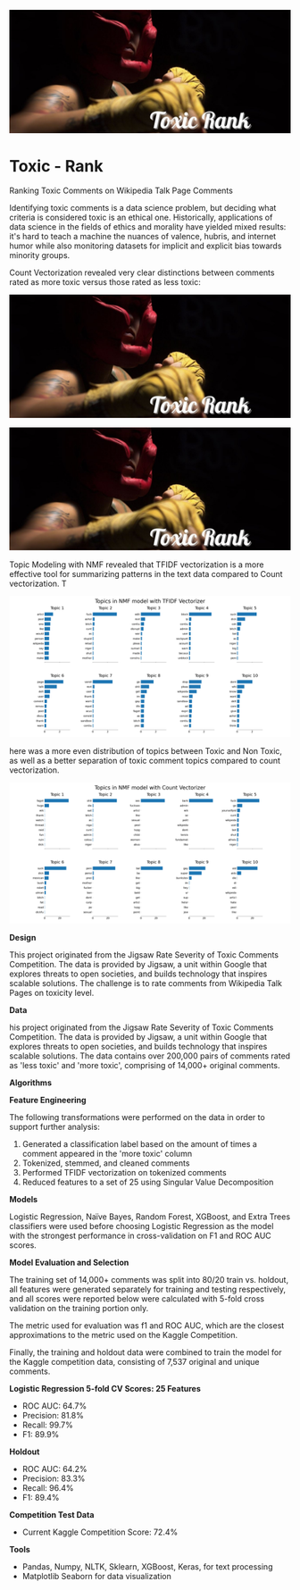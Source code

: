 ![Header](https://github.com/CeliaSagas/Toxic-Rank/blob/7025a22bbf370fe1d986bbfcab512d8c84b5ce49/img/Toxic%20Rank.jpg)




# Toxic - Rank
Ranking Toxic Comments on Wikipedia Talk Page Comments


Identifying toxic comments is a data science problem, but deciding what criteria is considered toxic is an ethical one. Historically, applications of data science in the fields of ethics and morality have yielded mixed results: it's hard to teach a machine the nuances of valence, hubris, and internet humor while also monitoring datasets for implicit and explicit bias towards minority groups.

Count Vectorization revealed very clear distinctions between comments rated as more toxic versus those rated as less toxic:

![Toxic Word Cloud](https://github.com/CeliaSagas/Toxic-Rank/blob/7025a22bbf370fe1d986bbfcab512d8c84b5ce49/img/Toxic%20Rank.jpg)

![Non Toxic Word Cloud](https://github.com/CeliaSagas/Toxic-Rank/blob/7025a22bbf370fe1d986bbfcab512d8c84b5ce49/img/Toxic%20Rank.jpg)

Topic Modeling with NMF revealed that TFIDF vectorization is a more effective tool for summarizing patterns in the text data compared to Count vectorization. T

![Toxic Topics TFIDF](https://github.com/CeliaSagas/Toxic-Rank/blob/6496c69b664c204431b43be970617be4d56b5d9b/img/TFIDF_Vectorize.png)

here was a more even distribution of topics between Toxic and Non Toxic, as well as a better separation of toxic comment topics compared to count vectorization.

![Toxic Topics Count vectorization](https://github.com/CeliaSagas/Toxic-Rank/blob/6496c69b664c204431b43be970617be4d56b5d9b/img/Count_Vectorize.png)


**Design**

This project originated from the Jigsaw Rate Severity of Toxic Comments Competition. The data is provided by Jigsaw, a unit within Google that explores threats to open societies, and builds technology that inspires scalable solutions. The challenge is to rate comments from Wikipedia Talk Pages on toxicity level.


**Data**

his project originated from the Jigsaw Rate Severity of Toxic Comments Competition. The data is provided by Jigsaw, a unit within Google that explores threats to open societies, and builds technology that inspires scalable solutions. The data contains over 200,000 pairs of comments rated as 'less toxic' and 'more toxic', comprising of 14,000+ original comments.

**Algorithms**

**Feature Engineering**

The following transformations were performed on the data in order to support further analysis:

  1.	Generated a classification label based on the amount of times a comment appeared in the 'more toxic' column
  2.	Tokenized, stemmed, and cleaned comments
  3.	Performed TFIDF vectorization on tokenized comments
  4.	Reduced features to a set of 25 using Singular Value Decomposition




**Models**

Logistic Regression, Naïve Bayes, Random Forest, XGBoost, and Extra Trees classifiers were used before choosing Logistic Regression as the model with the strongest performance in cross-validation on F1 and ROC AUC scores.

**Model Evaluation and Selection**

The training set of 14,000+ comments was split into 80/20 train vs. holdout, all features were generated separately for training and testing respectively, and all scores were reported below were calculated with 5-fold cross validation on the training portion only.

The metric used for evaluation was f1 and ROC AUC, which are the closest approximations to the metric used on the Kaggle Competition.

Finally, the training and holdout data were combined to train the model for the Kaggle competition data, consisting of 7,537 original and unique comments.

**Logistic Regression 5-fold CV Scores: 25 Features**

  -	ROC AUC: 64.7%
  -	Precision: 81.8%
  -	Recall: 99.7%
  -	F1: 89.9%

**Holdout**

  -	ROC AUC: 64.2%
  -	Precision: 83.3%
  -	Recall: 96.4%
  -	F1: 89.4%

**Competition Test Data**

  -	Current Kaggle Competition Score: 72.4%


**Tools**

  -	Pandas, Numpy, NLTK, Sklearn, XGBoost, Keras, for text processing
  -	Matplotlib Seaborn for data visualization
